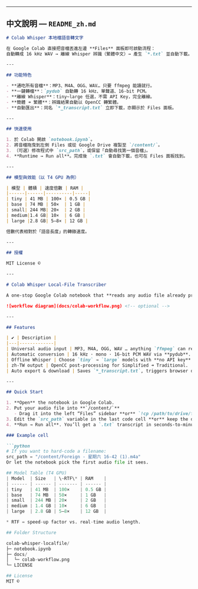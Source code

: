 
---

## 中文說明 — `README_zh.md`

```markdown
# Colab Whisper 本地檔語音轉文字

在 Google Colab 直接把音檔丟進左邊 **Files** 面板即可啟動流程：  
自動轉成 16 kHz WAV → 離線 Whisper 辨識（繁體中文）→ 產生 `*.txt` 並自動下載。

---

## 功能特色

- **通吃所有音檔**：MP3、M4A、OGG、WAV… 只要 ffmpeg 能讀就行。  
- **一鍵轉檔**：`pydub` 自動轉 16 kHz、單聲道、16-bit PCM。  
- **離線 Whisper**：tiny~large 任選，不需 API Key，完全離線。  
- **簡體 ➜ 繁體**：辨識結果自動以 OpenCC 轉繁體。  
- **自動匯出**：同名 `*_transcript.txt` 立即下載，亦顯示於 Files 面板。  

---

## 快速使用

1. 於 Colab 開啟 `notebook.ipynb`。  
2. 將音檔拖曳到左側 Files 或從 Google Drive 複製至 `/content/`。  
3. （可選）修改程式中 `src_path`，或保留「自動尋找第一個音檔」。  
4. **Runtime → Run all**。完成後 `.txt` 會自動下載，也可在 Files 面板找到。  

---

## 模型與效能（以 T4 GPU 為例）

| 模型 | 體積 | 速度倍數 | RAM |
|------|------|----------|-----|
| tiny | 41 MB | 100× | 0.5 GB |
| base | 74 MB | 50×  | 1 GB |
| small| 244 MB| 20×  | 2 GB |
| medium|1.4 GB| 10×  | 6 GB |
| large |2.8 GB| 5–8× | 12 GB |

倍數代表相對於「語音長度」的轉錄速度。

---

## 授權

MIT License ©

---

# Colab Whisper Local-File Transcriber

A one-stop Google Colab notebook that **reads any audio file already present in `/content/`** (e.g. drag-and-drop in the Files pane or copy from Google Drive), converts it to 16 kHz mono WAV, runs an **offline Whisper model** for zh-TW transcription, converts Simplified → Traditional Chinese, and exports a UTF-8 TXT transcript that is both auto-downloaded and visible in the Files pane.

![workflow diagram](docs/colab-workflow.png) <!-- optional -->

---

## Features

| ✔ | Description |
|---|-------------|
| Universal audio input | MP3, M4A, OGG, WAV … anything `ffmpeg` can read. |
| Automatic conversion | 16 kHz · mono · 16-bit PCM WAV via **pydub**. |
| Offline Whisper | Choose `tiny` → `large` models with **no API key**. |
| zh-TW output | OpenCC post-processing for Simplified ➜ Traditional. |
| Auto export & download | Saves `*_transcript.txt`, triggers browser download, and appears in Colab’s Files tree. |

---

## Quick Start

1. **Open** the notebook in Google Colab.  
2. Put your audio file into **`/content/`**  
   - Drag it into the left “Files” sidebar **or** `!cp /path/to/drive/file.mp3 /content/`.  
3. Edit the `src_path` variable in the last code cell **or** keep the default auto-scan.  
4. **Run → Run all**. You’ll get a `.txt` transcript in seconds-to-minutes.

### Example cell

```python
# If you want to hard-code a filename:
src_path = "/content/Foreign - 星期六 16-42 (1).m4a"
Or let the notebook pick the first audio file it sees.

## Model Table (T4 GPU)
| Model  | Size   | \~RTF\* | RAM    |
| ------ | ------ | ------- | ------ |
| tiny   | 41 MB  | 100×    | 0.5 GB |
| base   | 74 MB  | 50×     | 1 GB   |
| small  | 244 MB | 20×     | 2 GB   |
| medium | 1.4 GB | 10×     | 6 GB   |
| large  | 2.8 GB | 5–8×    | 12 GB  |

* RTF = speed-up factor vs. real-time audio length.

## Folder Structure

colab-whisper-localfile/
├─ notebook.ipynb
├─ docs/
│  └─ colab-workflow.png
└─ LICENSE

## License
MIT ©
